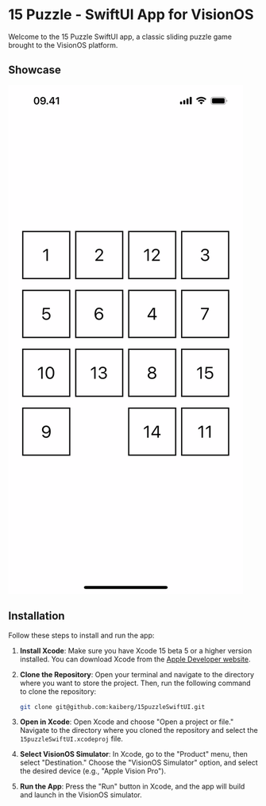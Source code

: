 # 15 Puzzle - SwiftUI App for VisionOS

Welcome to the 15 Puzzle SwiftUI app, a classic sliding puzzle game brought to the VisionOS platform.

## Showcase
![Gameplay](/img/showcase.gif)

## Installation
Follow these steps to install and run the app:

1. **Install Xcode**: Make sure you have Xcode 15 beta 5 or a higher version installed. You can download Xcode from the [Apple Developer website](https://developer.apple.com/xcode/).

2. **Clone the Repository**: Open your terminal and navigate to the directory where you want to store the project. Then, run the following command to clone the repository:
   
   ```bash
   git clone git@github.com:kaiberg/15puzzleSwiftUI.git
   ```

3. **Open in Xcode**: Open Xcode and choose "Open a project or file." Navigate to the directory where you cloned the repository and select the `15puzzleSwiftUI.xcodeproj` file.

4. **Select VisionOS Simulator**: In Xcode, go to the "Product" menu, then select "Destination." Choose the "VisionOS Simulator" option, and select the desired device (e.g., "Apple Vision Pro").

5. **Run the App**: Press the "Run" button in Xcode, and the app will build and launch in the VisionOS simulator.
